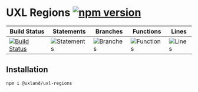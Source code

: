 # UXL Regions [![npm version](https://badge.fury.io/js/%40uxland%2Fuxl-regions.svg)](https://badge.fury.io/js/%40uxland%2Fuxl-regions)

| Build Status                                                                                                      | Statements                                    | Branches                                  | Functions                                   | Lines                               |
| ----------------------------------------------------------------------------------------------------------------- | --------------------------------------------- | ----------------------------------------- | ------------------------------------------- | ----------------------------------- |
| [![Build Status](https://api.travis-ci.org/uxland/uxl-regions.svg)](https://api.travis-ci.org/uxland/uxl-regions) | ![Statements](https://img.shields.io/badge/Coverage-85.16%25-yellow.svg 'Make me better!') | ![Branches](https://img.shields.io/badge/Coverage-78.26%25-red.svg 'Make me better!') | ![Functions](https://img.shields.io/badge/Coverage-71.3%25-red.svg 'Make me better!') | ![Lines](https://img.shields.io/badge/Coverage-87.69%25-yellow.svg 'Make me better!') |

## Installation

`npm i @uxland/uxl-regions`
